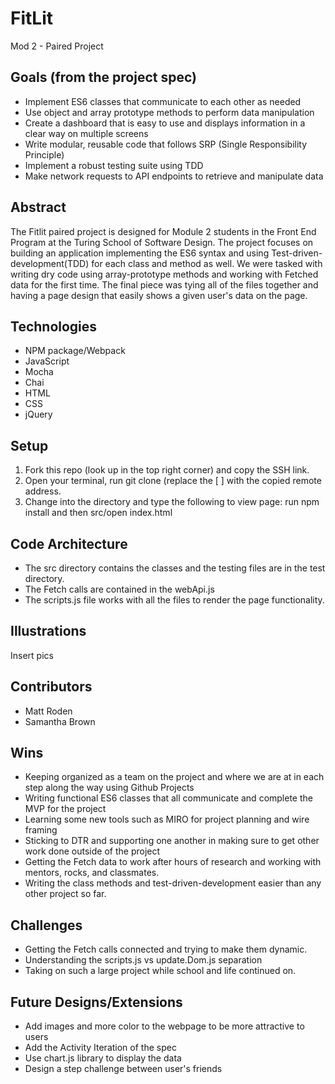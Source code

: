 # FitLit

Mod 2 - Paired Project

## Goals (from the project spec)

* Implement ES6 classes that communicate to each other as needed
* Use object and array prototype methods to perform data manipulation
* Create a dashboard that is easy to use and displays information in a clear way on multiple screens
* Write modular, reusable code that follows SRP (Single Responsibility Principle)
* Implement a robust testing suite using TDD
* Make network requests to API endpoints to retrieve and manipulate data

## Abstract

The Fitlit paired project is designed for Module 2 students in the Front End Program at the Turing School of Software Design. The project focuses on building an application implementing the ES6 syntax and using Test-driven-development(TDD) for each class and method as well. We were tasked with writing dry code using array-prototype methods and working with Fetched data for the first time. The final piece was tying all of the files together and having a page design that easily shows a given user's data on the page.

## Technologies

* NPM package/Webpack
* JavaScript
* Mocha
* Chai
* HTML
* CSS
* jQuery

## Setup

1. Fork this repo (look up in the top right corner) and copy the SSH link.
2. Open your terminal, run git clone (replace the [ ] with the copied remote address.
3. Change into the directory and type the following to view page:
   run npm install and then src/open index.html

## Code Architecture  

* The src directory contains the classes and the testing files are in the test directory.
* The Fetch calls are contained in the webApi.js
* The scripts.js file works with all the files to render the page functionality.

## Illustrations

Insert pics

## Contributors

* Matt Roden
* Samantha Brown

## Wins

* Keeping organized as a team on the project and where we are at in each step along the way using Github Projects
* Writing functional ES6 classes that all communicate and complete the MVP for the project
* Learning some new tools such as MIRO for project planning and wire framing
* Sticking to DTR and supporting one another in making sure to get other work done outside of the project
* Getting the Fetch data to work after hours of research and working with mentors, rocks, and classmates.
* Writing the class methods and test-driven-development easier than any other project so far.

## Challenges

* Getting the Fetch calls connected and trying to make them dynamic.
* Understanding the scripts.js vs update.Dom.js separation
* Taking on such a large project while school and life continued on. 

## Future Designs/Extensions

* Add images and more color to the webpage to be more attractive to users
* Add the Activity Iteration of the spec
* Use chart.js library to display the data
* Design a step challenge between user's friends
